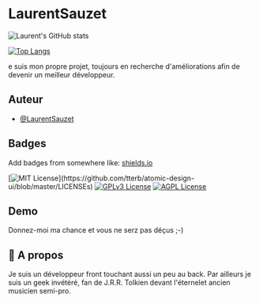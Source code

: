 # LaurentSauzet

![Laurent's GitHub stats](https://github-readme-stats.vercel.app/api?username=LaurentSauzetOff&show_icons=true&theme=dark)

[![Top Langs](https://github-readme-stats.vercel.app/api/top-langs/?username=LaurentSauzetOff&langs_count=8&theme=dark)](https://github.com/anuraghazra/github-readme-stats)


e suis mon propre projet, toujours en recherche d'améliorations afin de devenir un meilleur développeur.





## Auteur

- [@LaurentSauzet](https://www.github.com/LaurentSauzetOff)


## Badges

Add badges from somewhere like: [shields.io](https://shields.io/)

[![MIT License](https://img.shields.io/apm/l/atomic-design-ui.svg?)](https://github.com/tterb/atomic-design-ui/blob/master/LICENSEs)
[![GPLv3 License](https://img.shields.io/badge/License-GPL%20v3-yellow.svg)](https://opensource.org/licenses/)
[![AGPL License](https://img.shields.io/badge/license-AGPL-blue.svg)](http://www.gnu.org/licenses/agpl-3.0)


## Demo


Donnez-moi ma chance et vous ne serz pas déçus ;-)
## 🚀 A propos
Je suis un développeur front touchant aussi un peu au back. Par ailleurs je suis un geek invétéré, fan de J.R.R. Tolkien devant l'éternelet ancien musicien semi-pro.

